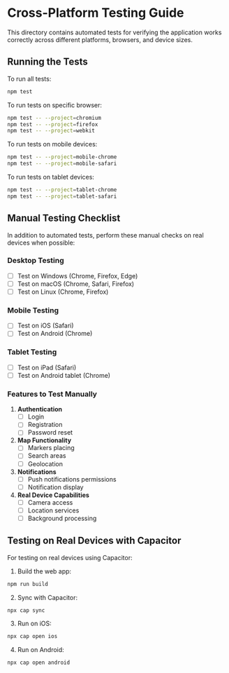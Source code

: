 
# Cross-Platform Testing Guide

This directory contains automated tests for verifying the application works correctly across different platforms, browsers, and device sizes.

## Running the Tests

To run all tests:
```bash
npm test
```

To run tests on specific browser:
```bash
npm test -- --project=chromium
npm test -- --project=firefox
npm test -- --project=webkit
```

To run tests on mobile devices:
```bash
npm test -- --project=mobile-chrome
npm test -- --project=mobile-safari
```

To run tests on tablet devices:
```bash
npm test -- --project=tablet-chrome
npm test -- --project=tablet-safari
```

## Manual Testing Checklist

In addition to automated tests, perform these manual checks on real devices when possible:

### Desktop Testing
- [ ] Test on Windows (Chrome, Firefox, Edge)
- [ ] Test on macOS (Chrome, Safari, Firefox)
- [ ] Test on Linux (Chrome, Firefox)

### Mobile Testing
- [ ] Test on iOS (Safari)
- [ ] Test on Android (Chrome)

### Tablet Testing
- [ ] Test on iPad (Safari)
- [ ] Test on Android tablet (Chrome)

### Features to Test Manually
1. **Authentication**
   - [ ] Login
   - [ ] Registration
   - [ ] Password reset

2. **Map Functionality**
   - [ ] Markers placing
   - [ ] Search areas
   - [ ] Geolocation

3. **Notifications**
   - [ ] Push notifications permissions
   - [ ] Notification display

4. **Real Device Capabilities**
   - [ ] Camera access
   - [ ] Location services
   - [ ] Background processing

## Testing on Real Devices with Capacitor

For testing on real devices using Capacitor:

1. Build the web app:
```bash
npm run build
```

2. Sync with Capacitor:
```bash
npx cap sync
```

3. Run on iOS:
```bash
npx cap open ios
```

4. Run on Android:
```bash
npx cap open android
```

